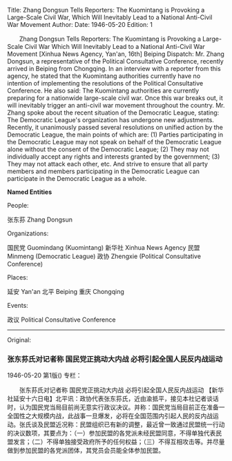 Title: Zhang Dongsun Tells Reporters: The Kuomintang is Provoking a Large-Scale Civil War, Which Will Inevitably Lead to a National Anti-Civil War Movement
Author:
Date: 1946-05-20
Edition: 1

　　Zhang Dongsun Tells Reporters:
    The Kuomintang is Provoking a Large-Scale Civil War
    Which Will Inevitably Lead to a National Anti-Civil War Movement
    [Xinhua News Agency, Yan'an, 16th] Beiping Dispatch: Mr. Zhang Dongsun, a representative of the Political Consultative Conference, recently arrived in Beiping from Chongqing. In an interview with a reporter from this agency, he stated that the Kuomintang authorities currently have no intention of implementing the resolutions of the Political Consultative Conference. He also said: The Kuomintang authorities are currently preparing for a nationwide large-scale civil war. Once this war breaks out, it will inevitably trigger an anti-civil war movement throughout the country. Mr. Zhang spoke about the recent situation of the Democratic League, stating: The Democratic League's organization has undergone new adjustments. Recently, it unanimously passed several resolutions on unified action by the Democratic League, the main points of which are: (1) Parties participating in the Democratic League may not speak on behalf of the Democratic League alone without the consent of the Democratic League; (2) They may not individually accept any rights and interests granted by the government; (3) They may not attack each other, etc. And strive to ensure that all party members and members participating in the Democratic League can participate in the Democratic League as a whole.

**Named Entities**

People:

张东荪   Zhang Dongsun

Organizations:

国民党  Guomindang (Kuomintang)
新华社  Xinhua News Agency
民盟    Minmeng (Democratic League)
政协    Zhengxie (Political Consultative Conference)

Places:

延安    Yan'an
北平    Beiping
重庆    Chongqing

Events:

政议    Political Consultative Conference



<hr /> 

Original: 


### 张东荪氏对记者称  国民党正挑动大内战  必将引起全国人民反内战运动

1946-05-20
第1版()
专栏：

　　张东荪氏对记者称
    国民党正挑动大内战
    必将引起全国人民反内战运动
    【新华社延安十六日电】北平讯：政协代表张东荪氏，近由渝抵平，接见本社记者谈话时，认为国民党当局目前尚无意实行政议决议。并称：国民党当局目前正在准备一全国性之大规模内战，此战事一旦爆发，必将在全国范围内引起人民的反内战运动。张氏谈及民盟近况称：民盟组织已有新的调整，最近曾一致通过民盟统一行动的决议数项，其要点为：（一）参加民盟的各党派未经民盟同意，不得单独代表民盟发言；（二）不得单独接受政府所予的任何权益；（三）不得互相攻击等。并尽量做到参加民盟的各党派团体，其党员会员能全体参加民盟。
